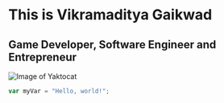 # This is Vikramaditya Gaikwad
## Game Developer, Software Engineer and Entrepreneur

![Image of Yaktocat](https://octodex.github.com/images/yaktocat.png)


``` javascript
var myVar = "Hello, world!";
```
